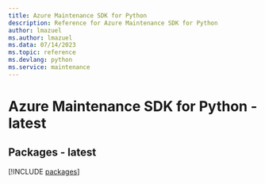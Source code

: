 ```yaml
---
title: Azure Maintenance SDK for Python
description: Reference for Azure Maintenance SDK for Python
author: lmazuel
ms.author: lmazuel
ms.data: 07/14/2023
ms.topic: reference
ms.devlang: python
ms.service: maintenance
---
```

# Azure Maintenance SDK for Python - latest
## Packages - latest
[!INCLUDE [packages](maintenance-index.md)]